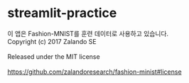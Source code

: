 # streamlit-practice

이 앱은 Fashion-MNIST를 훈련 데이터로 사용하고 있습니다.<br>
Copyright (c) 2017 Zalando SE<br>  
Released under the MIT license<br>  
https://github.com/zalandoresearch/fashion-minist#license
